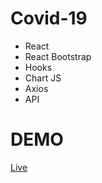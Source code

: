 # Covid-19
* React
* React Bootstrap
* Hooks
* Chart JS
* Axios
* API

# DEMO
[Live](https://62af1a000151d344cedb80b8--golden-parfait-b64dde.netlify.app/)
